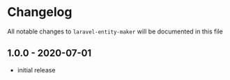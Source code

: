 # Changelog

All notable changes to `laravel-entity-maker` will be documented in this file

## 1.0.0 - 2020-07-01

- initial release
